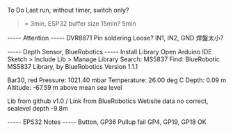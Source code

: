 To Do
Last run, without timer, switch only?
>= 3min, ESP32 buffer size 15min? 5min


----- Attention -----
DVR8871 Pin soldering Loose?
IN1, IN2, GND
焊盤太小?


----- Depth Sensor, BlueRobotics -----
Install Library
Open Arduino IDE
Sketch > Include Lib > Manage Library
Search: MS5837
Find: BlueRobotic MS5837 Library, by BlueRobotics
Version 1.1.1

Bar30, red
Pressure: 1021.40 mbar
Temperature: 26.00 deg C
Depth: 0.09 m
Altitude: -67.59 m above mean sea level


Lib from github v1.0 / Link from BlueRobotics Website
data no correct, sealevel depth -9.8m




----- EPS32 Notes -----
Button, GP36 Pullup fail
GP4, GP19, GP18 OK 